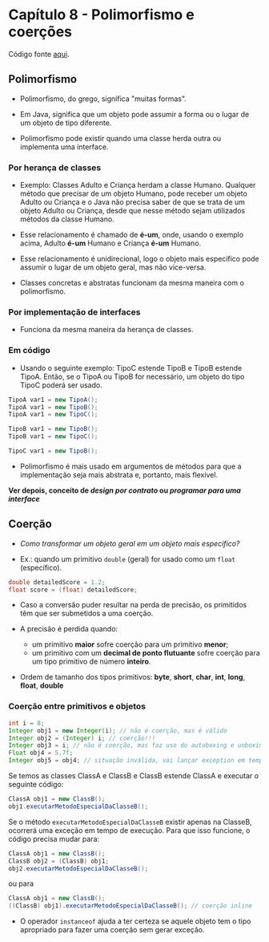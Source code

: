 # Capítulo 8 - Polimorfismo e coerções

Código fonte [aqui](codigofonte/cap08).

## Polimorfismo

- Polimorfismo, do grego, significa "muitas formas".

- Em Java, significa que um objeto pode assumir a forma ou o lugar de um objeto de tipo diferente.

- Polimorfismo pode existir quando uma classe herda outra ou implementa uma interface.

### Por herança de classes

- Exemplo: Classes Adulto e Criança herdam a classe Humano. Qualquer método que precisar de um objeto Humano, pode receber um objeto Adulto ou Criança e o Java não precisa saber de que se trata de um objeto Adulto ou Criança, desde que nesse método sejam utilizados métodos da classe Humano.

- Esse relacionamento é chamado de __é-um__, onde, usando o exemplo acima, Adulto __é-um__ Humano e Criança __é-um__ Humano.

- Esse relacionamento é unidirecional, logo o objeto mais específico pode assumir o lugar de um objeto geral, mas não vice-versa.

- Classes concretas e abstratas funcionam da mesma maneira com o polimorfismo.

### Por implementação de interfaces

- Funciona da mesma maneira da herança de classes.

### Em código

- Usando o seguinte exemplo: TipoC estende TipoB e TipoB estende TipoA. Então, se o TipoA ou TipoB for necessário, um objeto do tipo TipoC poderá ser usado.

```java
TipoA var1 = new TipoA();
TipoA var1 = new TipoB();
TipoA var1 = new TipoC();

TipoB var1 = new TipoB();
TipoB var1 = new TipoC();

TipoC var1 = new TipoB();

```

- Polimorfismo é mais usado em argumentos de métodos para que a implementação seja mais abstrata e, portanto, mais flexível.

**Ver depois, conceito de _design por contrato_ ou _programar para uma interface_**

## Coerção

- _Como transformar um objeto geral em um objeto mais específico?_

- Ex.: quando um primitivo `double` (geral) for usado como um `float` (específico).

```java
double detailedScore = 1.2;
float score = (float) detailedScore;
```

- Caso a conversão puder resultar na perda de precisão, os primitidos têm que ser submetidos a uma coerção.

- A precisão é perdida quando:
	- um primitivo **maior** sofre coerção para um primitivo **menor**;
	- um primitivo com um **decimal de ponto flutuante** sofre coerção para um tipo primitivo de número **inteiro**.
	
- Ordem de tamanho dos tipos primitivos: **byte**, **short**, **char**, **int**, **long**, **float**, **double**

### Coerção entre primitivos e objetos

```java
int i = 8;
Integer obj1 = new Integer(i); // não é coerção, mas é válido
Integer obj2 = (Integer) i; // coerção!!!
Integer obj3 = i; // não é coerção, mas faz uso do autoboxing e unboxing pra fazer a passagem entre primitivos e classe wrapper
Float obj4 = 5.7f;
Integer obj5 = obj4; // situação inválida, vai lançar exception em tempo de execução. Classe wrapper não trunca valor, só primitivo
```

Se temos as classes ClassA e ClassB e ClassB estende ClassA e executar o seguinte código:

```java
ClassA obj1 = new ClassB();
obj1.executarMetodoEspecialDaClasseB();
```

Se o método `executarMetodoEspecialDaClasseB` existir apenas na ClasseB, ocorrerá uma exceção em tempo de execução. Para que isso funcione, o código precisa mudar para:

```java
ClassA obj1 = new ClassB();
ClassB obj2 = (ClassB) obj1;
obj2.executarMetodoEspecialDaClasseB();
```

ou para

```java
ClassA obj1 = new ClassB();
((ClassB) obj1).executarMetodoEspecialDaClasseB(); // coerção inline
```

- O operador `instanceof` ajuda a ter certeza se aquele objeto tem o tipo apropriado para fazer uma coerção sem gerar exceção.